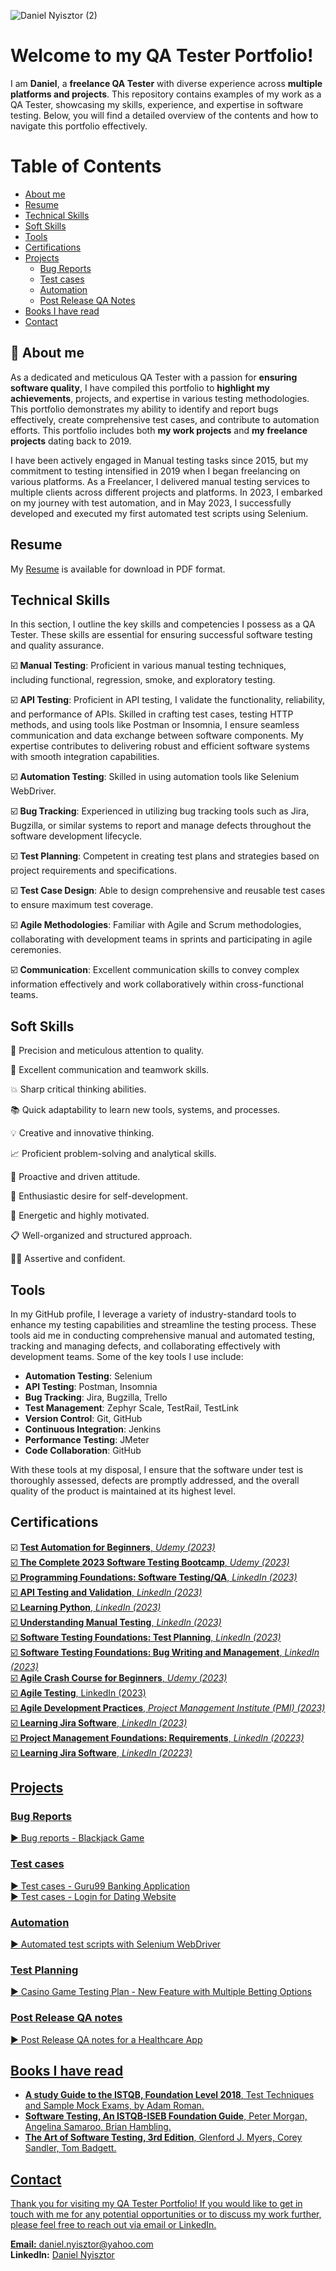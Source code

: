 ![Daniel Nyisztor (2)](https://github.com/danielN91/danielN91/assets/141241895/04189374-a16e-45e3-9ff8-781019d56c61)


# Welcome to my QA Tester Portfolio! 

I am **Daniel**, a **freelance QA Tester** with diverse experience across **multiple platforms and projects**. This repository contains examples of my work as a QA Tester, showcasing my skills, experience, and expertise in software testing. Below, you will find a detailed overview of the contents and how to navigate this portfolio effectively.

# Table of Contents
- [About me](#aboutme)
- [Resume](#resume)
- [Technical Skills](#technical-skills)
- [Soft Skills](#soft-skills)
- [Tools](#tools)
- [Certifications](#certifications)
- [Projects](#projects)
    * [Bug Reports](#bug-reports)
    * [Test cases](#test-cases)
    * [Automation](#automation)
    * [Post Release QA Notes](#post-release-qa-notes)
- [Books I have read](#books-i-have-read)
- [Contact](#contact)
  
## <a name="aboutme">:mag_right: About me</a>
As a dedicated and meticulous QA Tester with a passion for **ensuring software quality**, I have compiled this portfolio to **highlight my achievements**, projects, and expertise in various testing methodologies. This portfolio demonstrates my ability to identify and report bugs effectively, create comprehensive test cases, and contribute to automation efforts.
This portfolio includes both **my work projects** and **my freelance projects** dating back to 2019.

I have been actively engaged in Manual testing tasks since 2015, but my commitment to testing intensified in 2019 when I began freelancing on various platforms. As a Freelancer, I delivered manual testing services to multiple clients across different projects and platforms. In 2023, I embarked on my journey with test automation, and in May 2023, I successfully developed and executed my first automated test scripts using Selenium.

## Resume

My [Resume](https://github.com/danielN91/danielN91/files/12243047/Daniel_Nyisztor_QATester.pdf) is available for download in PDF format.

## Technical Skills
In this section, I outline the key skills and competencies I possess as a QA Tester. These skills are essential for ensuring successful software testing and quality assurance.

☑️ __Manual Testing__: Proficient in various manual testing techniques, including functional, regression, smoke, and exploratory testing.

☑️ __API Testing__: Proficient in API testing, I validate the functionality, reliability, and performance of APIs. Skilled in crafting test cases, testing HTTP methods, and using tools like Postman or Insomnia, I ensure seamless communication and data exchange between software components. My expertise contributes to delivering robust and efficient software systems with smooth integration capabilities.

☑️ __Automation Testing__: Skilled in using automation tools like Selenium WebDriver.

☑️ __Bug Tracking__: Experienced in utilizing bug tracking tools such as Jira, Bugzilla, or similar systems to report and manage defects throughout the software development lifecycle.

☑️ __Test Planning__: Competent in creating test plans and strategies based on project requirements and specifications.

☑️ __Test Case Design__: Able to design comprehensive and reusable test cases to ensure maximum test coverage.

☑️ __Agile Methodologies__: Familiar with Agile and Scrum methodologies, collaborating with development teams in sprints and participating in agile ceremonies.

☑️ __Communication__: Excellent communication skills to convey complex information effectively and work collaboratively within cross-functional teams.

## Soft Skills
🔎 Precision and meticulous attention to quality.

🙌 Excellent communication and teamwork skills.

💥 Sharp critical thinking abilities.

📚 Quick adaptability to learn new tools, systems, and processes.

💡 Creative and innovative thinking.

:chart_with_upwards_trend: Proficient problem-solving and analytical skills.

:rocket: Proactive and driven attitude.

🔁 Enthusiastic desire for self-development.

🔋 Energetic and highly motivated.

:clipboard: Well-organized and structured approach.

🙅‍♀️ Assertive and confident.


## Tools

In my GitHub profile, I leverage a variety of industry-standard tools to enhance my testing capabilities and streamline the testing process. These tools aid me in conducting comprehensive manual and automated testing, tracking and managing defects, and collaborating effectively with development teams. Some of the key tools I use include:

* __Automation Testing__: Selenium 
* __API Testing__: Postman, Insomnia
* __Bug Tracking__: Jira, Bugzilla, Trello
* __Test Management__: Zephyr Scale, TestRail, TestLink
* __Version Control__: Git, GitHub
* __Continuous Integration__: Jenkins
* __Performance Testing__: JMeter
* __Code Collaboration__: GitHub

With these tools at my disposal, I ensure that the software under test is thoroughly assessed, defects are promptly addressed, and the overall quality of the product is maintained at its highest level.

## Certifications
☑️ <a href="https://www.udemy.com/certificate/UC-98ed4cb6-1b02-4d90-b405-f35c3fda3db8/" target="_blank"> __Test Automation for Beginners__, _Udemy (2023)_ <br/>
☑️ <a href="https://www.udemy.com/certificate/UC-cfacab60-33e4-406c-8cea-e15243bd9422/" target="_blank"> __The Complete 2023 Software Testing Bootcamp__, _Udemy (2023)_ <br/>
☑️ <a href="https://www.linkedin.com/learning/certificates/862190afa7dd110e8d010c923e5781f8abddd36c8f8c435eb19ae9ab9ac5035d?lipi=urn%3Ali%3Apage%3Ad_flagship3_profile_view_base_certifications_details%3B%2BEsjm6%2BiRw244me2EZbNlA%3D%3D" target="_blank"> __Programming Foundations: Software Testing/QA__, _LinkedIn (2023)_ <br/>
☑️ __API Testing and Validation__, _LinkedIn (2023)_ <br/>
☑️ <a href="https://www.linkedin.com/learning/certificates/912db1c334e6dad08ab5bffbfdf17b432d3ad86715f36690ad7d0b5aa221bdf7?lipi=urn%3Ali%3Apage%3Ad_flagship3_profile_view_base%3BaB7MaXCQQg2u%2Fn6iuXL0tw%3D%3D" target="_blank"> __Learning Python__, _LinkedIn (2023)_ <br/>
☑️ <a href="https://www.linkedin.com/learning/certificates/f90cb59b3b1ecd76ced1be1b18a6468426c9decb594fc2656638470f23624b1a?lipi=urn%3Ali%3Apage%3Ad_flagship3_profile_view_base_certifications_details%3B%2BEsjm6%2BiRw244me2EZbNlA%3D%3D" target="_blank"> __Understanding Manual Testing__, _LinkedIn (2023)_ <br/>
☑️ <a href="https://www.linkedin.com/learning/certificates/9300c6f219efb9a960df2cb37c7bce6d3096eb7f306e7cf2b14bf9cbc574512f?lipi=urn%3Ali%3Apage%3Ad_flagship3_profile_view_base_certifications_details%3B%2BEsjm6%2BiRw244me2EZbNlA%3D%3D" target="_blank"> __Software Testing Foundations: Test Planning__, _LinkedIn (2023)_ <br/>
☑️ <a href="https://www.linkedin.com/learning/certificates/609b24292e4e15a925ca3beb983e23ca3f7d31a38d5afdf3a2185eee35faaf01?lipi=urn%3Ali%3Apage%3Ad_flagship3_profile_view_base_certifications_details%3B%2BEsjm6%2BiRw244me2EZbNlA%3D%3D" target="_blank"> __Software Testing Foundations: Bug Writing and Management__, _LinkedIn (2023)_ <br/>
☑️ <a href="https://www.udemy.com/certificate/UC-fcae2430-9f17-4cb3-bf94-bd7dc50ee18c" target="_blank"> __Agile Crash Course for Beginners__, _Udemy (2023)_ <br/>
☑️ <a href="https://www.linkedin.com/learning/certificates/de24a0751bfef26c2f04039440f40ebce92ec9ec6ac1b0341de9ec85e866f9a4?lipi=urn%3Ali%3Apage%3Ad_flagship3_profile_view_base_certifications_details%3B%2BEsjm6%2BiRw244me2EZbNlA%3D%3D" target="_blank"> __Agile Testing__, LinkedIn (2023) <br/>
☑️ <a href="https://www.linkedin.com/learning/certificates/21b4ac08d3c18ae90bb5df087beaae18c35c1ecfaf2b0838bcb4e361a32b1861?lipi=urn%3Ali%3Apage%3Ad_flagship3_profile_view_base_certifications_details%3B%2BEsjm6%2BiRw244me2EZbNlA%3D%3D" target="_blank"> __Agile Development Practices__, _Project Management Institute (PMI) (2023)_ <br/>
☑️ <a href="https://www.linkedin.com/learning/certificates/8f6483d721aa3375e66c3484924c3481354dd3f45accca4100763786fcb72b01" target="_blank"> __Learning Jira Software__, _LinkedIn (2023)_ <br/>
☑️ <a href="https://www.linkedin.com/learning/certificates/4daceba356764160d9171110ba6b1faec0c85242850ac4e9fc7e230d5dd01ec4?lipi=urn%3Ali%3Apage%3Ad_flagship3_profile_view_base_certifications_details%3B%2BEsjm6%2BiRw244me2EZbNlA%3D%3D" target="_blank"> __Project Management Foundations: Requirements__, _LinkedIn (20223)_ <br/>
☑️ <a href="https://www.linkedin.com/learning/certificates/8f6483d721aa3375e66c3484924c3481354dd3f45accca4100763786fcb72b01?lipi=urn%3Ali%3Apage%3Ad_flagship3_profile_view_base_certifications_details%3B%2BEsjm6%2BiRw244me2EZbNlA%3D%3D" target="_blank"> __Learning Jira Software__, _LinkedIn (20223)_ <br/>

## Projects

### Bug Reports
:arrow_forward: <a href="https://github.com/danielN91/danielN91/files/12242516/BugReporting_BlackjackGame.xlsx" target="_blank"> Bug reports - Blackjack Game <br/> 

### Test cases
:arrow_forward: <a href="https://github.com/danielN91/danielN91/files/12242127/test.scenario.gurr99.banking.app.xlsx" target="_blank"> Test cases - Guru99 Banking Application <br/> 
:arrow_forward: <a href="https://github.com/danielN91/danielN91/files/12242601/TestCases_LoginWebsite.xlsx"> Test cases - Login for Dating Website <br/> 

### Automation
:arrow_forward: <a href="https://github.com/danielN91/danielN91/assets/141241895/6c0d9ba2-1a4e-48c6-bf98-e42423dd79a6" target="_blank"> Automated test scripts with Selenium WebDriver <br/> 

### Test Planning
:arrow_forward: <a href="https://github.com/danielN91/danielN91/files/12242901/Game_TestingPlan.docx" target="_blank"> Casino Game Testing Plan - New Feature with Multiple Betting Options <br/> 

### Post Release QA notes
:arrow_forward: <a href="https://github.com/danielN91/danielN91/files/12242931/TechDoc_PostRelease.docx" target="_blank"> Post Release QA notes for a Healthcare App <br/> 

## Books I have read
* __A study Guide to the ISTQB, Foundation Level 2018__, Test Techniques and Sample Mock Exams, by Adam Roman.
* __Software Testing, An ISTQB-ISEB Foundation Guide__, Peter Morgan, Angelina Samaroo, Brian Hambling.
* __The Art of Software Testing, 3rd Edition__, Glenford J. Myers, Corey Sandler, Tom Badgett.


## Contact
Thank you for visiting my QA Tester Portfolio! If you would like to get in touch with me for any potential opportunities or to discuss my work further, please feel free to reach out via email or LinkedIn.

__Email:__ daniel.nyisztor@yahoo.com <br/>
__LinkedIn:__ [Daniel Nyisztor](https://www.linkedin.com/in/daniel-nyisztor91/)



